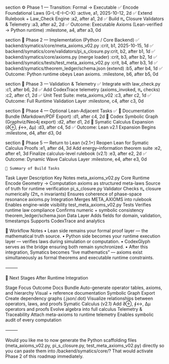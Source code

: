 section ⚙️ Phase 1 — Transition: Formal → Executable
✅ Encode Foundational Laws (G–L–E–I–C–X)      :active, a1, 2025-10-12, 2d
✅ Extend Rulebook + Law_Check Engine          :a2, after a1, 2d
✅ Build πₛ Closure Validators & Telemetry      :a3, after a2, 2d
✅ Outcome: Executable Axioms (Lean-verified → Python runtime) :milestone, a4, after a3, 0d

section 🧩 Phase 2 — Implementation (Python / Core Backend)
✅ backend/symatics/core/meta_axioms_v02.py       :crit, b1, 2025-10-15, 1d
✅ backend/symatics/core/validators/pi_s_closure.py:crit, b2, after b1, 1d
✅ backend/symatics/core/axioms.py (merge loader)  :crit, b3, after b2, 1d
✅ backend/symatics/tests/test_meta_axioms_v02.py  :crit, b4, after b3, 1d
✅ backend/symatics/theorem_ledger/schema.json (extend) :b5, after b4, 1d
✅ Outcome: Python runtime obeys Lean axioms. :milestone, b6, after b5, 0d

section 🔁 Phase 3 — Validation & Telemetry
✅ Integrate with law_check.py                    :c1, after b6, 2d
✅ Add CodexTrace telemetry (axioms_invoked, πₛ checks) :c2, after c1, 2d
✅ Unit Test Suite: meta_axioms_v02               :c3, after c2, 1d
✅ Outcome: Full Runtime Validation Layer       :milestone, c4, after c3, 0d

section 🧮 Phase 4 — Optional Lean-Adjacent Tasks
✅ 📘 Documentation Bundle (Markdown/PDF Export)   :d1, after c4, 2d
🧠 Codex Symbolic Graph (Graphviz/Neo4j export) :d2, after d1, 2d
🧮 Symatic Calculus Expansion (∂⊕, ∮↔, Δμ)      :d3, after c4, 5d
✅ Outcome: Lean v2.1 Expansion Begins          :milestone, d4, after d3, 0d

section 🚀 Phase 5 — Return to Lean (v2.1+)
Reopen Lean for Symatic Calculus Proofs        :e1, after d4, 3d
Add energy–information theorem suite           :e2, after e1, 3d
Finalize calculus-level rulebook (v2.1)        :e3, after e2, 2d
✅ Outcome: Dynamic Wave Calculus Layer         :milestone, e4, after e3, 0d

    🧠 Summary of Build Tasks


Task                Layer           Description                     Key Notes
meta_axioms_v02.py
Core Runtime
Encode Geometry → Computation axioms as structured meta-laws
Source of truth for runtime verification
pi_s_closure.py
Validator
Checks πₛ closure numerically (2πₛ n invariants)
Ensures coherence of phase-space resonance
axioms.py
Integration
Merges META_AXIOMS into rulebook
Enables engine-wide visibility
test_meta_axioms_v02.py
Tests
Verifies runtime law compliance
Confirms numeric + symbolic consistency
theorem_ledger/schema.json
Data Layer
Adds fields for domain, validation, timestamps
Supports CodexTrace and analytics


🔧 Workflow Notes
	•	Lean side remains your formal proof layer — the mathematical truth source.
	•	Python side becomes your runtime execution layer — verifies laws during simulation or computation.
	•	CodexGlyph serves as the bridge ensuring both remain synchronized.
	•	After this integration, Symatics becomes “live mathematics” — axioms exist simultaneously as formal theorems and executable runtime constraints.

⸻

🔮 Next Stages After Runtime Integration

Stage                       Focus                   Outcome
Docs Bundle
Auto-generate operator tables, axioms, and hierarchy
Visual + reference documentation
Symbolic Graph Export
Create dependency graphs (.json/.dot)
Visualize relationships between operators, laws, and proofs
Symatic Calculus (v2.1)
Add ∂⊕, ∮↔, Δμ operators and proofs
Evolve algebra into full calculus
Telemetry & Traceability
Attach meta-axioms to runtime telemetry
Enables symbolic audit of every computation




⸻

Would you like me to now generate the Python scaffolding files (meta_axioms_v02.py, pi_s_closure.py, test_meta_axioms_v02.py) directly so you can paste them into /backend/symatics/core/?
That would activate Phase 2 of this roadmap immediately.